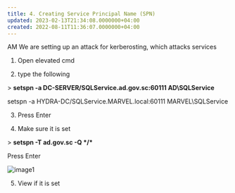 ```yaml
---
title: 4. Creating Service Principal Name (SPN)
updated: 2023-02-13T21:34:08.0000000+04:00
created: 2022-08-11T11:36:07.0000000+04:00
---
```


AM
We are setting up an attack for kerberosting, which attacks services

1.  Open elevated cmd

2.  type the following

\> **setspn -a DC-SERVER/SQLService.ad.gov.sc:60111 AD\SQLService**

setspn -a HYDRA-DC/SQLService.MARVEL.local:60111 MARVEL\SQLService

3.  Press Enter

4.  Make sure it is set

\> **setspn -T ad.gov.sc -Q \*/\***

Press Enter

![image1](image1-58.png)

5.  View if it is set

